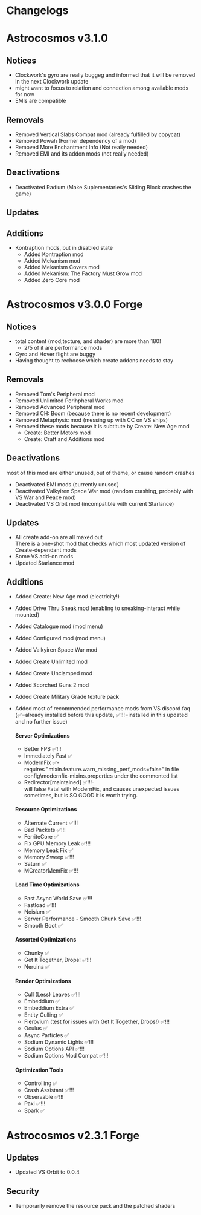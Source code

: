 # Changelogs

# Astrocosmos v3.1.0

## Notices
- Clockwork's gyro are really buggeg and informed that it will be removed in the next Clockwork update
- might want to focus to relation and connection among available mods for now
- EMIs are compatible

## Removals
- Removed Vertical Slabs Compat mod (already fulfilled by copycat)
- Removed Powah (Former dependency of a mod)
- Removed More Enchantment Info (Not really needed)
- Removed EMI and its addon mods (not really needed)

## Deactivations
- Deactivated Radium (Make Suplementaries's Sliding Block crashes the game)

## Updates

## Additions
- Kontraption mods, but in disabled state
  - Added Kontraption mod
  - Added Mekanism mod
  - Added Mekanism Covers mod
  - Added Mekanism: The Factory Must Grow mod
  - Added Zero Core mod

# Astrocosmos v3.0.0 Forge

## Notices
- total content (mod,tecture, and shader) are more than 180!
  - 2/5 of it are performance mods
- Gyro and Hover flight are buggy
- Having thought to rechoose which create addons needs to stay

## Removals

- Removed Tom's Peripheral mod
- Removed Unlimited Perihpheral Works mod
- Removed Advanced Peripheral mod
- Removed CH: Boom (because there is no recent development)
- Removed Metaphysic mod (messing up with CC on VS ships)
- Removed these mods because it is subtitute by Create: New Age mod
  - Create: Better Motors mod
  - Create: Craft and Additions mod

## Deactivations
most of this mod are either unused, out of theme, or cause random crashes
- Deactivated EMI mods (currently unused)
- Deactivated Valkyiren Space War mod (random crashing, probably with VS War and Peace mod)
- Deactivated VS Orbit mod (incompatible with current Starlance)
  
## Updates
- All create add-on are all maxed out   
  There is a one-shot mod that checks which most updated version of Create-dependant mods 
- Some VS add-on mods
- Updated Starlance mod

## Additions

- Added Create: New Age mod (electricity!)
- Added Drive Thru Sneak mod (enabling to sneaking-interact while mounted)
- Added Catalogue mod (mod menu)
- Added Configured mod (mod menu)
- Added Valkyiren Space War mod
- Added Create Unlimited mod
- Added Create Unclamped mod
- Added Scorched Guns 2 mod
- Added Create Military Grade texture pack
- Added most of recommended performance mods from VS discord faq  
  (✅=already installed before this update, ✅!!!=installed in this updated and no further issue)

  #### Server Optimizations
  - Better FPS ✅!!!
  - Immediately Fast ✅
  - ModernFix ✅-  
    requires "mixin.feature.warn_missing_perf_mods=false" in file config\modernfix-mixins.properties under the commented list
  - Redirector[maintained] ✅!!!-  
    will false Fatal with ModernFix, and causes unexpected issues sometimes, but is SO GOOD it is worth trying. 

  #### Resource Optimizations
  - Alternate Current ✅!!!
  - Bad Packets ✅!!!
  - FerriteCore ✅
  - Fix GPU Memory Leak ✅!!!
  - Memory Leak Fix ✅
  - Memory Sweep ✅!!!
  - Saturn ✅
  - MCreatorMemFix ✅!!!

  #### Load Time Optimizations
  - Fast Async World Save ✅!!!
  - Fastload ✅!!!
  - Noisium ✅
  - Server Performance - Smooth Chunk Save ✅!!!
  - Smooth Boot ✅

  #### Assorted Optimizations
  - Chunky ✅
  - Get It Together, Drops! ✅!!!
  - Neruina ✅

  #### Render Optimizations
  - Cull (Less) Leaves ✅!!!
  - Embeddium ✅
  - Embeddium Extra ✅
  - Entity Culling ✅
  - Flerovium (test for issues with Get It Together, Drops!) ✅!!!
  - Oculus ✅
  - Async Particles ✅
  - Sodium Dynamic Lights ✅!!!
  - Sodium Options API ✅!!!
  - Sodium Options Mod Compat ✅!!!

  #### Optimization Tools
  - Controlling ✅
  - Crash Assistant ✅!!!
  - Observable ✅!!!
  - Paxi ✅!!!
  - Spark ✅

# Astrocosmos v2.3.1 Forge

## Updates
- Updated VS Orbit to 0.0.4

## Security
- Temporarily remove the resource pack and the patched shaders
